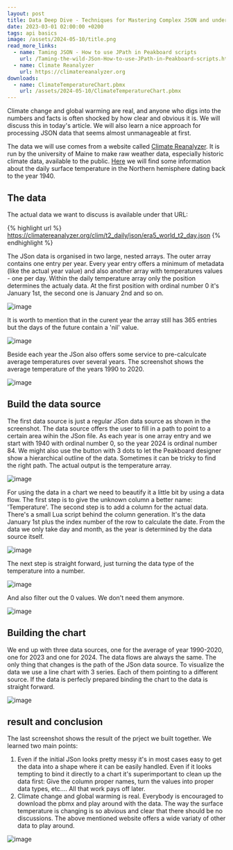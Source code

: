 ```yaml
---
layout: post
title: Data Deep Dive - Techniques for Mastering Complex JSON and understand that Global Warming is real
date: 2023-03-01 02:00:00 +0200
tags: api basics
image: /assets/2024-05-10/title.png
read_more_links:
  - name: Taming JSON - How to use JPath in Peakboard scripts
    url: /Taming-the-wild-JSon-How-to-use-JPath-in-Peakboard-scripts.html
  - name: Climate Reanalyzer
    url: https://climatereanalyzer.org
downloads:
  - name: ClimateTemperatureChart.pbmx
    url: /assets/2024-05-10/ClimateTemperatureChart.pbmx
---
```

Climate change and global warming are real, and anyone who digs into the numbers and facts is often shocked by how clear and obvious it is. We will discuss this in today's article. We will also learn a nice approach for processing JSON data that seems almost unmanageable at first.

The data we will use comes from a website called [Climate Reanalyzer](https://climatereanalyzer.org/). It is run by the university of Maine to make raw weather data, especially historic climate data, available to the public. [Here](https://climatereanalyzer.org/clim/t2_daily/?dm_id=world) we will find some information about the daily surface temperature in the Northern hemisphere dating back to the year 1940.

## The data

The actual data we want to discuss is available under that URL:

{% highlight url %}
https://climatereanalyzer.org/clim/t2_daily/json/era5_world_t2_day.json
{% endhighlight %}

The JSon data is organised in two large, nested arrays. The outer array contains one entry per year. Every year entry offers a minimum of metadata (like the actual year value) and also another array with temperatures values - one per day. Within the daily temperature array only the position determines the actualy data. At the first position with ordinal number 0 it's January 1st, the second one is January 2nd and so on.

![image](/assets/2024-05-10/010.png)

It is worth to mention that in the curent year the array still has 365 entries but the days of the future contain a 'nil' value.

![image](/assets/2024-05-10/020.png)

Beside each year the JSon also offers some service to pre-calculcate average temperatures over several years. The screenshot shows the average temperature of the years 1990 to 2020.

![image](/assets/2024-05-10/030.png)

## Build the data source

The first data source is just a regular JSon data source as shown in the screenshot. The data source offers the user to fill in a path to point to a certain area wihin the JSon file. As each year is one array entry and we start with 1940 with ordinal number 0, so the year 2024 is ordinal number 84. We might also use the button with 3 dots to let the Peakboard designer show a hierarchical outline of the data. Sometimes it can be tricky to find the right path. The actual output is the temperature array.

![image](/assets/2024-05-10/040.png)

For using the data in a chart we need to beautify it a little bit by using a data flow. The first step is to give the unknown column a better name: 'Temperature'. The second step is to add a column for the actual data. There's a small Lua script behind the column generation. It's the data January 1st plus the index number of the row to calculate the date. From the data we only take day and month, as the year is determined by the data source itself.

![image](/assets/2024-05-10/050.png)

The next step is straight forward, just turning the data type of the temperature into a number.

![image](/assets/2024-05-10/060.png)

And also filter out the 0 values. We don't need them anymore.

![image](/assets/2024-05-10/070.png)

## Building the chart

We end up with three data sources, one for the average of year 1990-2020, one for 2023 and one for 2024. The data flows are always the same. The only thing that changes is the path of the JSon data source.
To visualize the data we use a line chart with 3 series. Each of them pointing to a different source. If the data is perfecly prepared binding the chart to the data is straight forward.

![image](/assets/2024-05-10/050.png)

## result and conclusion

The last screenshot shows the result of the prject we built together. We learned two main points:

1. Even if the initial JSon looks pretty messy it's in most cases easy to get the data into a shape where it can be easily handled. Even if it looks tempting to bind it directly to a chart it's superimportant to clean up the data first: Give the column proper names, turn the values into proper data types, etc.... All that work pays off later.
2. Climate change and global warming is real. Everybody is encouraged to download the pbmx and play around with the data. The way the surface temperature is changing is so abvious and clear that there should be no discussions. The above mentioned website offers a wide variaty of other data to play around.

![image](/assets/2024-05-10/result.png)


